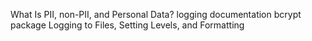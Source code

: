 What Is PII, non-PII, and Personal Data?
logging documentation
bcrypt package
Logging to Files, Setting Levels, and Formatting
